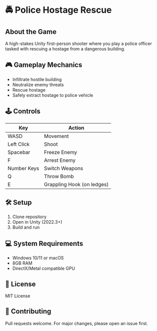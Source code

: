 # 🚔 Police Hostage Rescue

## About the Game
A high-stakes Unity first-person shooter where you play a police officer tasked with rescuing a hostage from a dangerous building.

## 🎮 Gameplay Mechanics
- Infiltrate hostile building
- Neutralize enemy threats
- Rescue hostage
- Safely extract hostage to police vehicle

## 🕹️ Controls
| Key | Action |
|-----|--------|
| WASD | Movement |
| Left Click | Shoot |
| Spacebar | Freeze Enemy |
| F | Arrest Enemy |
| Number Keys | Switch Weapons |
| Q | Throw Bomb |
| E | Grappling Hook (on ledges) |

## 🛠️ Setup
1. Clone repository
2. Open in Unity (2022.3+)
3. Build and run

## 💻 System Requirements
- Windows 10/11 or macOS
- 8GB RAM
- DirectX/Metal compatible GPU

## 📄 License
MIT License

## 🚀 Contributing
Pull requests welcome. For major changes, please open an issue first.

